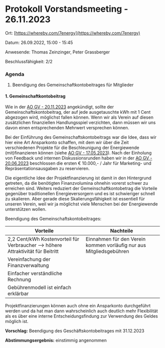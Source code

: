 # Protokoll Vorstandsmeeting - 26.11.2023

Ort: [https://whereby.com/7energy](https://whereby.com/7energy)

Datum: 26.09.2022, 15:00 - 15:45

Anwesende: Thomas Zeinzinger, Peter Grassberger

Beschlussfähigkeit: 2/2

### Agenda <a href="#agenda" id="agenda"></a>

1. Beendigung des Gemeinschaftkontobeitrages für Mitglieder

#### 1. Gemeinschaftkontobeitrag <a href="#id-1.-gemeinschaftkontobeitrag" id="id-1.-gemeinschaftkontobeitrag"></a>

Wie in der [AO GV - 20.11.2023](broken-reference) angekündigt, sollte der Gemeinschaftskontobeitrag, der auf jede ausgetauschte kWh mit 1 Cent abgezogen wird, möglichst fallen können. Wenn wir als Verein auf diesen zusätzlichen finanziellen Handlungsspiel verzichten, dann müssen wir uns davon einen entsprechenden Mehrwert versprechen können.

Bei der Einführung des Gemeinschaftskontobeitrags war die Idee, dass wir hier eine Art Ansparkonto schaffen, mit dem wir über die Zeit verschiedenen Projekte für die Beschleunigung der Energiewende (mit)finanzieren können (siehe [AO GV - 17.05.2023](broken-reference)). Nach der Einholung von Feedback und internen Diskussionsrunden haben wir in der [AO GV - 20.06.2023](https://about/organentscheidungen/generalversammlungen/protokoll-ao-gv-20.06.2023#3.-regelung-zum-treuhaenderisch-gefuehrten-gemeinschaftskonto) beschlossen die ersten € 10.000,- / Jahr für Marketing- und Repräsentationsausgaben zu reservieren.

Die eigentliche Idee der Projektfinanzierung ist damit in den Hintergrund getreten, da die benötigten Finanzvolumina ohnehin vorerst schwer zu erreichen sind. Weiters reduziert der Gemeinschaftkontobetrag die Vorteile gegenüber traditionellen Energieversorgern und es ist schwieriger schnell zu skalieren. Aber gerade diese Skalierungsfähigkeit ist essentiell für unseren Verein, weil wir ja möglichst viele Menschen bei der Energiewende unterstützen wollen.

Beendigung des Gemeinschaftskontobeitrages:

| Vorteile                                                                         | Nachteile                                                           |
| -------------------------------------------------------------------------------- | ------------------------------------------------------------------- |
| 2,2 Cent/kWh Kostenvorteil für Verbraucher --> höhere Attraktivität für Beitritt | Einnahmen für den Verein kommen vorläufig nur aus Mitgliedsgebühren |
| Vereinfachung der Finanzverwaltung                                               |                                                                     |
| Einfacher verständliche Rechnung                                                 |                                                                     |
| Gebührenmodell ist einfach erklärbar                                             |                                                                     |

Projektfinanzierungen können auch ohne ein Ansparkonto durchgeführt werden und da hat man dann wahrscheinlich auch deutlich mehr Flexibilität als es über eine interne Entscheidungsfindung zur Verwendung des Geldes möglich ist.

**Vorschlag:** Beendigung des Geschäftskontobeitrages mit 31.12.2023

**Abstimmungsergebnis:** einstimmig angenommen
